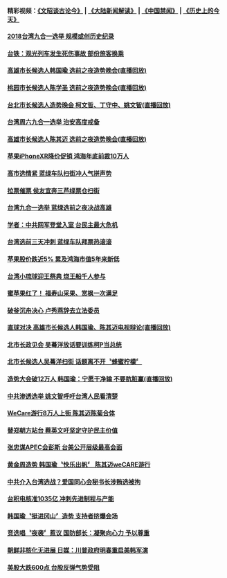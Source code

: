#### 精彩视频：[《文昭谈古论今》](https://github.com/gfw-breaker/wenzhao/blob/master/README.md?t=11240331?t=11240034) | [《大陆新闻解读》](https://github.com/gfw-breaker/ntdtv-comedy/blob/master/README.md?t=11240331?t=11240034) | [《中国禁闻》](https://github.com/gfw-breaker/ntdtv-news/blob/master/README.md?t=11240331?t=11240034) | [《历史上的今天》](https://github.com/gfw-breaker/today-in-history/blob/master/README.md?t=11240331?t=11240034) 

#### [2018台湾九合一选举 规模或创历史纪录](../pages/news206/a1400574.md?t=11240331?t=11240034) 

#### [台铁：观光列车发生死伤事故 部份旅客换乘](../pages/news206/a1400539.md?t=11240331?t=11240034) 

#### [高雄市长候选人韩国瑜 选前之夜造势晚会(直播回放)](../pages/news206/a1400518.md?t=11240331?t=11240034) 

#### [桃园市长候选人陈学圣 选前之夜造势晚会(直播回放)](../pages/news206/a1400529.md?t=11240331?t=11240034) 

#### [台北市长候选人造势晚会 柯文哲、丁守中、姚文智(直播回放)](../pages/news206/a1400530.md?t=11240331?t=11240034) 

#### [台湾周六九合一选举 治安高度戒备](../pages/news206/a1400523.md?t=11240331?t=11240034) 

#### [高雄市长候选人陈其迈 选前之夜造势晚会(直播回放)](../pages/news206/a1400519.md?t=11240331?t=11240034) 

#### [苹果iPhoneXR降价促销  鸿海年底前裁10万人](../pages/news206/a1400490.md?t=11240331?t=11240034) 

#### [高市选情紧 蓝绿车队扫街冲人气拼声势](../pages/news206/a1400488.md?t=11240331?t=11240034) 

#### [拉票催票 侯友宜奔三芦绿票仓扫街](../pages/news206/a1400489.md?t=11240331?t=11240034) 

#### [台湾九合一选举 蓝绿选前之夜决战高雄](../pages/news206/a1400486.md?t=11240331?t=11240034) 

#### [学者：中共网军登堂入室 台民主最大危机](../pages/news206/a1400279.md?t=11240331?t=11240034) 

#### [台湾选前三天冲刺 蓝绿车队拜票热滚滚](../pages/news206/a1400217.md?t=11240331?t=11240034) 

#### [苹果股价跌近5% 累及鸿海市值5年来新低](../pages/news206/a1400185.md?t=11240331?t=11240034) 

#### [台湾小琉球迎王祭典 烧王船千人参与](../pages/news206/a1400108.md?t=11240331?t=11240034) 

#### [蜜苹果红了！ 福寿山采果、赏枫一次满足](../pages/news206/a1400085.md?t=11240331?t=11240034) 

#### [破釜沉舟决心 卢秀燕辞去立法委员](../pages/news206/a1400069.md?t=11240331?t=11240034) 

#### [直球对决 高雄市长候选人韩国瑜、陈其迈电视辩论(直播回放)](../pages/news206/a1399946.md?t=11240331?t=11240034) 

#### [北市长政见会 吴蕚洋放话要训练柯P当总统](../pages/news206/a1399836.md?t=11240331?t=11240034) 

#### [北市长候选人吴蕚洋扫街 话题离不开〝蜂蜜柠檬〞](../pages/news206/a1399808.md?t=11240331?t=11240034) 

#### [造势大会破12万人  韩国瑜：宁愿干净输 不要肮脏赢(直播回放)](../pages/news206/a1399744.md?t=11240331?t=11240034) 

#### [中共渗透选举 姚文智呼吁台湾人民看清楚](../pages/news206/a1399793.md?t=11240331?t=11240034) 

#### [WeCare游行8万人上街 陈其迈陈菊合体](../pages/news206/a1399792.md?t=11240331?t=11240034) 

#### [替郑朝方站台 蔡英文吁坚定守护民主价值](../pages/news206/a1399790.md?t=11240331?t=11240034) 

#### [张忠谋APEC会彭斯 台美公开层级最高会面](../pages/news206/a1399752.md?t=11240331?t=11240034) 

#### [黄金周造势 韩国瑜〝快乐出帆〞 陈其迈weCARE游行](../pages/news206/a1399711.md?t=11240331?t=11240034) 

#### [中共介入台湾选战？爱国同心会秘书长涉贿选被拘](../pages/news206/a1399317.md?t=11240331?t=11240034) 

#### [台积电核准1035亿 冲刺先进制程与产能](../pages/news206/a1399328.md?t=11240331?t=11240034) 

#### [韩国瑜〝挺进冈山〞造势  支持者挤爆会场](../pages/news206/a1399300.md?t=11240331?t=11240034) 

#### [竞选唱〝夜袭〞惹议 国防部长：凝聚向心力 予以尊重](../pages/news206/a1399270.md?t=11240331?t=11240034) 

#### [朝鲜非核化无进展 日媒：川普政府明春重启美韩军演](../pages/news206/a1399123.md?t=11240331?t=11240034) 

#### [美股大跌600点 台股反弹气势受阻](../pages/news206/a1399118.md?t=11240331?t=11240034) 

